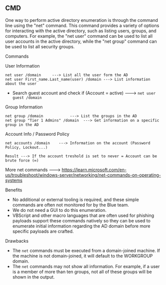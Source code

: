 
## CMD

One way to perform active directory enumeration is through the command line using the "net" command. This command provides a variety of options for interacting with the active directory, such as listing users, groups, and computers. For example, the "net user" command can be used to list all user accounts in the active directory, while the "net group" command can be used to list all security groups.

Commands

User Information
```
net user /domain     ---> List all the user form the AD
net user First_name.Last_name(user) /domain ---> List information about the user
```
- Search guest account and check if (Account = active) --->  `net user guest /domain`

Group Information
```
net group /domain            ---> List the groups in the AD
net group "Tier 1 Admins" /domain  ---> Get information on a specific group in the AD
```

Account Info / Password Policy
```
net accounts /domain    ---> Information on the account (Password Policy, Lockout...)
```
	Result ---> If the account treshold is set to never = Account can be brute force (∞)

More net commands ---> https://learn.microsoft.com/en-us/troubleshoot/windows-server/networking/net-commands-on-operating-systems


Benefits

-   No additional or external tooling is required, and these simple commands are often not monitored for by the Blue team.
-   We do not need a GUI to do this enumeration.
-   VBScript and other macro languages that are often used for phishing payloads support these commands natively so they can be used to enumerate initial information regarding the AD domain before more specific payloads are crafted.

Drawbacks

-   The `net` commands must be executed from a domain-joined machine. If the machine is not domain-joined, it will default to the WORKGROUP domain.
-   The `net` commands may not show all information. For example, if a user is a member of more than ten groups, not all of these groups will be shown in the output.